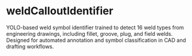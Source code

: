 # weldCalloutIdentifier
YOLO-based weld symbol identifier trained to detect 16 weld types from engineering drawings, including fillet, groove, plug, and field welds. Designed for automated annotation and symbol classification in CAD and drafting workflows.
